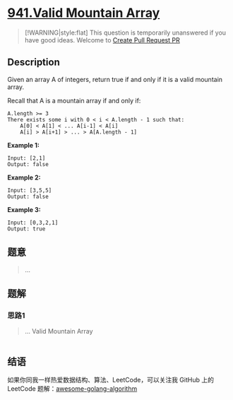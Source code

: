 # [941.Valid Mountain Array][title]

> [!WARNING|style:flat]
> This question is temporarily unanswered if you have good ideas. Welcome to [Create Pull Request PR](https://github.com/Golang-Solutions/awesome-golang-algorithm)

## Description

Given an array A of integers, return true if and only if it is a valid mountain array.

Recall that A is a mountain array if and only if:

    A.length >= 3
    There exists some i with 0 < i < A.length - 1 such that:
        A[0] < A[1] < ... A[i-1] < A[i]
        A[i] > A[i+1] > ... > A[A.length - 1]


**Example 1:**

```
Input: [2,1]
Output: false
```

**Example 2:**

```
Input: [3,5,5]
Output: false
```

**Example 3:**

```
Input: [0,3,2,1]
Output: true
```

## 题意
> ...

## 题解

### 思路1
> ...
Valid Mountain Array
```go
```


## 结语

如果你同我一样热爱数据结构、算法、LeetCode，可以关注我 GitHub 上的 LeetCode 题解：[awesome-golang-algorithm][me]

[title]: https://leetcode.com/problems/valid-mountain-array/
[me]: https://github.com/Golang-Solutions/awesome-golang-algorithm
